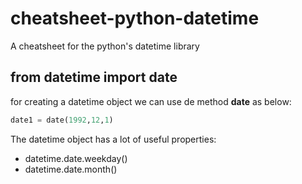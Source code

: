 # cheatsheet-python-datetime
A cheatsheet for the python's datetime library


## from datetime import date
for creating a datetime object we can use de method **date** as below:
```python
date1 = date(1992,12,1)
```

The datetime object has a lot of useful properties:
* datetime.date.weekday()
* datetime.date.month()

